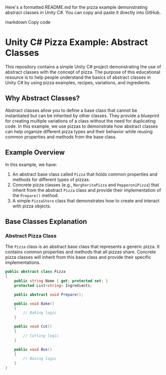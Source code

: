 
Here's a formatted README.md for the pizza example demonstrating abstract classes in Unity C#. You can copy and paste it directly into GitHub.

markdown
Copy code
# Unity C# Pizza Example: Abstract Classes

This repository contains a simple Unity C# project demonstrating the use of abstract classes with the concept of pizza. The purpose of this educational resource is to help people understand the basics of abstract classes in Unity C# by using pizza examples, recipes, variations, and ingredients.

## Why Abstract Classes?

Abstract classes allow you to define a base class that cannot be instantiated but can be inherited by other classes. They provide a blueprint for creating multiple variations of a class without the need for duplicating code. In this example, we use pizzas to demonstrate how abstract classes can help organize different pizza types and their behavior while reusing common properties and methods from the base class.

## Example Overview

In this example, we have:

1. An abstract base class called `Pizza` that holds common properties and methods for different types of pizzas.
2. Concrete pizza classes (e.g., `MargheritaPizza` and `PepperoniPizza`) that inherit from the abstract `Pizza` class and provide their implementation of the `Prepare()` method.
3. A simple `PizzaStore` class that demonstrates how to create and interact with pizza objects.

## Base Classes Explanation

### Abstract Pizza Class

The `Pizza` class is an abstract base class that represents a generic pizza. It contains common properties and methods that all pizzas share. Concrete pizza classes will inherit from this base class and provide their specific implementations.

```csharp
public abstract class Pizza
{
    public string Name { get; protected set; }
    protected List<string> Ingredients;

    public abstract void Prepare();

    public void Bake()
    {
        // Baking logic
    }

    public void Cut()
    {
        // Cutting logic
    }

    public void Box()
    {
        // Boxing logic
    }
}
```

